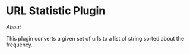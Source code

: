 URL Statistic Plugin
========
<i>About</i>

This plugin converts a given set of urls to a list of string sorted about the frequency.

